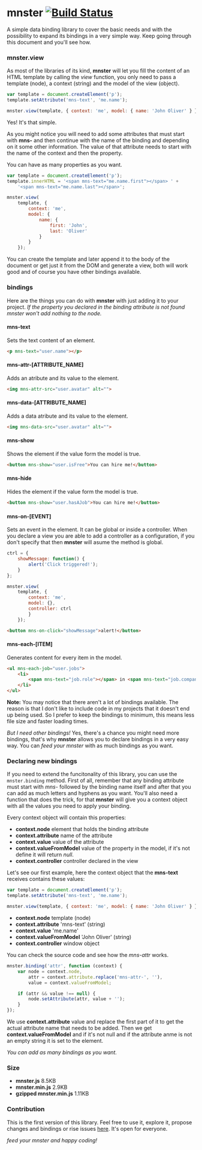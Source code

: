 # mnster [![Build Status](https://travis-ci.org/jeremenichelli/mnster.svg)](https://travis-ci.org/jeremenichelli/mnster)

A simple data binding library to cover the basic needs and with the possibility to expand its bindings in a very simple way. Keep going through this document and you'll see how.

### mnster.view

As most of the libraries of its kind, **mnster** will let you fill the content of an HTML template by calling the *view* function, you only need to pass a template (node), a context (string) and the model of the view (object).

```js
var template = document.createElement('p');
template.setAttribute('mns-text', 'me.name');

mnster.view(template, { context: 'me', model: { name: 'John Oliver' } });
```

Yes! It's that simple.

As you might notice you will need to add some attributes that must start with **mns-** and then continue with the name of the binding and depending on it some other information. The value of that attribute needs to start with the name of the context and then the property.

You can have as many properties as you want.

```js
var template = document.createElement('p');
template.innerHTML = '<span mns-text="me.name.first"></span> ' +
    '<span mns-text="me.name.last"></span>';

mnster.view(
    template, {
        context: 'me',
        model: {
            name: {
                first: 'John',
                last: 'Oliver'
            }
        }
    });
```

You can create the template and later append it to the body of the document or get just it from the DOM and generate a view, both will work good and of course you have other bindings available.


### bindings

Here are the things you can do with **mnster** with just adding it to your project.
*If the property you declared in the binding attribute is not found *mnster* won't add nothing to the node.*

#### mns-text

Sets the text content of an element.

```html
<p mns-text="user.name"></p>
```

#### mns-attr-[ATTRIBUTE_NAME]

Adds an atribute and its value to the element.

```html
<img mns-attr-src="user.avatar" alt="">
```

#### mns-data-[ATTRIBUTE_NAME]

Adds a data atribute and its value to the element.

```html
<img mns-data-src="user.avatar" alt="">
```

#### mns-show

Shows the element if the value form the model is true.

```html
<button mns-show="user.isFree">You can hire me!</button>
```

#### mns-hide

Hides the element if the value form the model is true.

```html
<button mns-show="user.hasAJob">You can hire me!</button>
```

#### mns-on-[EVENT]

Sets an event in the element. It can be global or inside a controller. When you declare a view you are able to add a controller as a configuration, if you don't specify that then **mnster** will asume the method is global.

```js
ctrl = {
    showMessage: function() {
        alert('Click triggered!');
    }
};

mnster.view(
    template, {
        context: 'me',
        model: {},
        controller: ctrl
        }
    });
```

```html
<button mns-on-click="showMessage">alert!</button>
```

#### mns-each-[ITEM]

Generates content for every item in the model.

```html
<ul mns-each-job="user.jobs">
    <li>
        <span mns-text="job.role"></span> in <span mns-text="job.company"></span>
    </li>
</ul>
```

**Note:** You may notice that there aren't a lot of bindings available. The reason is that I don't like to include code in my projects that it doesn't end up being used. So I prefer to keep the bindings to minimum, this means less file size and faster loading times.

*But I need other bindings!* Yes, there's a chance you might need more bindings, that's why **mnster** allows you to declare bindings in a very easy way. You can *feed your mnster* with as much bindings as you want.


### Declaring new bindings

If you need to extend the funcitonality of this library, you can use the ```mnster.binding``` method. First of all, remember that any binding attribute must start with *mns-* followed by the binding name itself and after that you can add as much letters and hyphens as you want. You'll also need a function that does the trick, for that **mnster** will give you a context object with all the values you need to apply your binding. 

Every context object will contain this properties:
- **context.node** element that holds the binding attribute
- **context.attribute** name of the attribute
- **context.value** value of the attribute
- **context.valueFromModel** value of the property in the model, if it's not define it will return *null*.
- **context.controller** controller declared in the view

Let's see our first example, here the context object that the **mns-text** receives contains these values:

```js
var template = document.createElement('p');
template.setAttribute('mns-text', 'me.name');

mnster.view(template, { context: 'me', model: { name: 'John Oliver' } });
```

- **context.node** template (node)
- **context.attribute** 'mns-text' (string)
- **context.value** 'me.name'
- **context.valueFromModel** 'John Oliver' (string)
- **context.controller** window object

You can check the source code and see how the *mns-attr* works.

```js
mnster.binding('attr', function (context) {
    var node = context.node,
        attr = context.attribute.replace('mns-attr-', ''),
        value = context.valueFromModel;

    if (attr && value !== null) {
        node.setAttribute(attr, value + '');
    }
});
```

We use **context.attribute** value and replace the first part of it to get the actual attribute name that needs to be added. Then we get **context.valueFromModel** and if it's not null and if the attribute anme is not an empty string it is set to the element.

*You can add as many bindings as you want.*

### Size

- **mnster.js** 8.5KB
- **mnster.min.js** 2.9KB
- **gzipped mnster.min.js** 1.11KB


### Contribution

This is the first version of this library. Feel free to use it, explore it, propose changes and bindings or rise issues <a href="https://github.com/jeremenichelli/mnster/issues" target="_blank">here</a>. It's open for everyone.


*feed your mnster and happy coding!*





